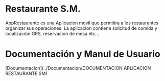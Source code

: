 # Restaurante S.M.
AppRestaurante es una Aplicacion movil que permitira a los restaurantes organizar sus operaciones. La aplicacion contiene solicitud de comida y localización GPS, reservacion de mesa etc...

# Documentación y Manul de Usuario

[Documentacion](../Documentacion/DOCUMENTACION APLICACION RESTAURANTE SM)
